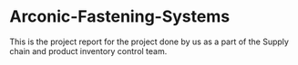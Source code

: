 # Arconic-Fastening-Systems
This is the project report for the project done by us as a part of the Supply chain and product inventory control team.
